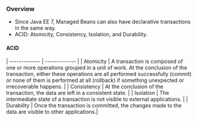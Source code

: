 ### Overview
* Since Java EE 7, Managed Beans can also have declarative transactions in the same way.
* ACID: Atomicity, Consistency, Isolation, and Durability.


#### ACID

| ------------- | ------------- |
| Atomicity  | A transaction is composed of one or more operations grouped in a unit of work. At the conclusion of the transaction, either these operations are all performed successfully (commit) or none of them is performed at all (rollback) if something unexpected or irrecoverable happens.  |
| Consistency  | At the conclusion of the transaction, the data are left in a consistent state. |
| Isolation | The intermediate state of a transaction is not visible to external applications. |
| Durability | Once the transaction is committed, the changes made to the data are visible to other applications.|
